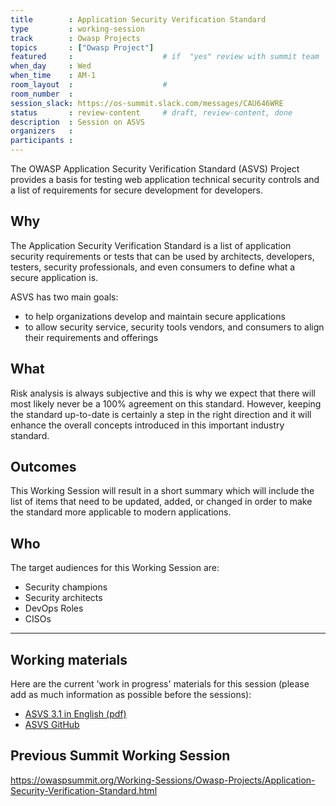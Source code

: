 ```yaml
---
title        : Application Security Verification Standard
type         : working-session
track        : Owasp Projects
topics       : ["Owasp Project"]
featured     :                    # if  "yes" review with summit team
when_day     : Wed
when_time    : AM-1
room_layout  :                    #
room_number  :
session_slack: https://os-summit.slack.com/messages/CAU646WRE
status       : review-content     # draft, review-content, done
description  : Session on ASVS
organizers   :
participants :
---
```


The OWASP Application Security Verification Standard (ASVS) Project provides a basis for testing web application technical security controls and a list of requirements for secure development for developers.

## Why

The Application Security Verification Standard is a list of application security requirements
or tests that can be used by architects, developers, testers, security professionals, and even
consumers to define what a secure application is.

ASVS has two main goals:
- to help organizations develop and maintain secure applications
- to allow security service, security tools vendors, and consumers to align their requirements and offerings

## What

Risk analysis is always subjective and this is why we expect that there will most likely never be a 100% agreement on this standard. However, keeping the standard up-to-date is certainly a step in the right direction and it will enhance the overall concepts introduced in this important industry standard.

## Outcomes

This Working Session will result in a short summary which will include the list of items that need to be updated, added, or changed in order to make the standard more applicable to modern applications.

## Who

The target audiences for this Working Session are:
- Security champions
- Security architects
- DevOps Roles
- CISOs

---

## Working materials

Here are the current 'work in progress' materials for this session (please add as much information as possible before the sessions):
- <a href="https://github.com/OWASP/ASVS/raw/master/OWASP%20Application%20Security%20Verification%20Standard%203.1.pdf">ASVS 3.1 in English (pdf)</a>
- <a href="https://github.com/OWASP/ASVS">ASVS GitHub</a>


## Previous Summit Working Session

https://owaspsummit.org/Working-Sessions/Owasp-Projects/Application-Security-Verification-Standard.html
